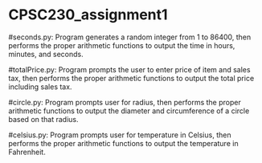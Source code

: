# CPSC230_assignment1

#seconds.py: Program generates a random integer from 1 to 86400, then performs the proper arithmetic functions to output the time in hours, minutes, and seconds.

#totalPrice.py: Program prompts the user to enter price of item and sales tax, then performs the proper arithmetic functions to output the total price including sales tax.

#circle.py: Program prompts user for radius, then performs the proper arithmetic functions to output the diameter and circumference of a circle based on that radius.

#celsius.py: Program prompts user for temperature in Celsius, then performs the proper arithmetic functions to output the temperature in Fahrenheit.
